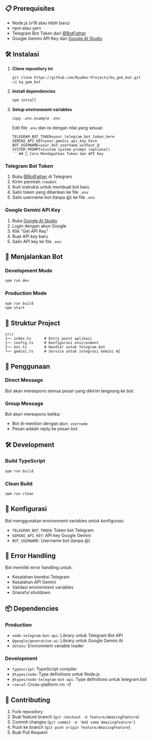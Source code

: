 ## 📋 Prerequisites

- Node.js (v18 atau lebih baru)
- npm atau yarn
- Telegram Bot Token dari [@BotFather](https://t.me/botfather)
- Google Gemini API Key dari [Google AI Studio](https://aistudio.google.com/)

## 🛠️ Instalasi

1. **Clone repository ini**
   ```bash
   git clone https://github.com/RyuDev-Projects/ka_gem_bot.git
   cd ka_gem_bot
   ```

2. **Install dependencies**
   ```bash
   npm install
   ```

3. **Setup environment variables**
   ```bash
   copy .env.example .env
   ```

   Edit file `.env` dan isi dengan nilai yang sesuai:
   ```env
   TELEGRAM_BOT_TOKEN=your_telegram_bot_token_here
   GEMINI_API_KEY=your_gemini_api_key_here
   BOT_USERNAME=your_bot_username_without_@
   SYSTEM_PROMPT=Custom system prompt (optional)
   ```## 🔧 Cara Mendapatkan Token dan API Key

### Telegram Bot Token

1. Buka [@BotFather](https://t.me/botfather) di Telegram
2. Kirim perintah `/newbot`
3. Ikuti instruksi untuk membuat bot baru
4. Salin token yang diberikan ke file `.env`
5. Salin username bot (tanpa @) ke file `.env`

### Google Gemini API Key

1. Buka [Google AI Studio](https://aistudio.google.com/)
2. Login dengan akun Google
3. Klik "Get API Key"
4. Buat API key baru
5. Salin API key ke file `.env`

## 🚀 Menjalankan Bot

### Development Mode
```bash
npm run dev
```

### Production Mode
```bash
npm run build
npm start
```

## 📁 Struktur Project

```
src/
├── index.ts      # Entry point aplikasi
├── config.ts     # Konfigurasi environment
├── bot.ts        # Handler untuk Telegram bot
└── gemini.ts     # Service untuk integrasi Gemini AI
```

## 🔧 Penggunaan

### Direct Message
Bot akan merespons semua pesan yang dikirim langsung ke bot.

### Group Message
Bot akan merespons ketika:
- Bot di-mention dengan `@bot_username`
- Pesan adalah reply ke pesan bot

## 🛠️ Development

### Build TypeScript
```bash
npm run build
```

### Clean Build
```bash
npm run clean
```

## 📝 Konfigurasi

Bot menggunakan environment variables untuk konfigurasi:

- `TELEGRAM_BOT_TOKEN`: Token bot Telegram
- `GEMINI_API_KEY`: API key Google Gemini
- `BOT_USERNAME`: Username bot (tanpa @)

## 🚨 Error Handling

Bot memiliki error handling untuk:
- Kesalahan koneksi Telegram
- Kesalahan API Gemini
- Validasi environment variables
- Graceful shutdown

## 📦 Dependencies

### Production
- `node-telegram-bot-api`: Library untuk Telegram Bot API
- `@google/generative-ai`: Library untuk Google Gemini AI
- `dotenv`: Environment variable loader

### Development
- `typescript`: TypeScript compiler
- `@types/node`: Type definitions untuk Node.js
- `@types/node-telegram-bot-api`: Type definitions untuk telegram bot
- `rimraf`: Cross-platform rm -rf

## 🤝 Contributing

1. Fork repository
2. Buat feature branch (`git checkout -b feature/AmazingFeature`)
3. Commit changes (`git commit -m 'Add some AmazingFeature'`)
4. Push ke branch (`git push origin feature/AmazingFeature`)
5. Buat Pull Request
